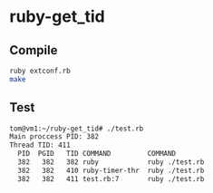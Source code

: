 # ruby-get_tid

## Compile
```bash
ruby extconf.rb
make
```

## Test

```bash
tom@vm1:~/ruby-get_tid# ./test.rb
Main proccess PID: 382
Thread TID: 411
  PID  PGID   TID COMMAND         COMMAND
  382   382   382 ruby            ruby ./test.rb
  382   382   410 ruby-timer-thr  ruby ./test.rb
  382   382   411 test.rb:7       ruby ./test.rb
```
